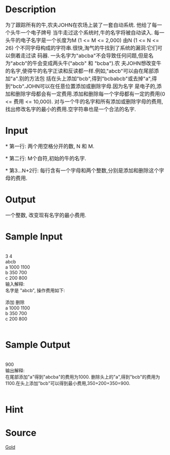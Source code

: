 
# Description

<div class="content"><p><span style="font-size: medium">为了跟踪所有的牛,农夫JOHN在农场上装了一套自动系统. 他给了每一个头牛一个电子牌号 当牛走过这个系统时,牛的名字将被自动读入. 每一头牛的电子名字是一个长度为M (1 &lt;= M &lt;= 2,000) 由N (1 &lt;= N &lt;= 26) 个不同字母构成的字符串.很快,淘气的牛找到了系统的漏洞:它们可以倒着走过读 码器. 一头名字为&#34;abcba&#34;不会导致任何问题,但是名为&#34;abcb&#34;的牛会变成两头牛(&#34;abcb&#34; 和 &#34;bcba&#34;).农 夫JOHN想改变牛的名字,使得牛的名字正读和反读都一样.例如,&#34;abcb&#34;可以由在尾部添加&#34;a&#34;.别的方法包 括在头上添加&#34;bcb&#34;,得到&#34;bcbabcb&#34;或去掉&#34;a&#34;,得到&#34;bcb&#34;.JOHN可以在任意位置添加或删除字母.因为名字 是电子的,添加和删除字母都会有一定费用.添加和删除每一个字母都有一定的费用(0 &lt;= 费用 &lt;= 10,000). 对与一个牛的名字和所有添加或删除字母的费用,找出修改名字的最小的费用.空字符串也是一个合法的名字. </span></p></div>

# Input

<div class="content"><p><span style="font-size: medium">* 第一行: 两个用空格分开的数, N 和 M. </span></p>
<p><span style="font-size: medium">* 第二行: M个自符,初始的牛的名字. </span></p>
<p><span style="font-size: medium">* 第3...N+2行: 每行含有一个字母和两个整数,分别是添加和删除这个字母的费用.</span></p></div>

# Output

<div class="content"><p><span style="font-size: medium">一个整数, 改变现有名字的最小费用. </span></p></div>

# Sample Input

<div class="content"><span class="sampledata"><br/>
3 4<br/>
abcb<br/>
a 1000 1100<br/>
b 350 700<br/>
c 200 800<br/>
输入解释:<br/>
名字是 &#34;abcb&#34;, 操作费用如下:<br/>
<br/>
    添加   删除<br/>
a  1000   1100<br/>
b   350    700<br/>
c   200    800<br/>
<br/>
</span></div>

# Sample Output

<div class="content"><span class="sampledata"><br/>
900<br/>
输出解释:<br/>
在尾部添加&#34;a&#34;得到&#34;abcba&#34;的费用为1000. 删除头上的&#34;a&#34;,得到&#34;bcb&#34;的费用为1100.在头上添加&#34;bcb&#34;可以得到最小费用,350+200+350=900.<br/>
<br/>
</span></div>

# Hint

<div class="content"><p></p></div>

# Source

<div class="content"><p><a href="problemset.php?search=Gold">Gold</a></p></div>

